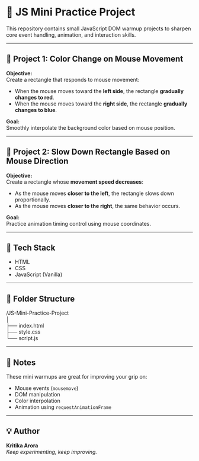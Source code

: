 # 🎯 JS Mini Practice Project

This repository contains small JavaScript DOM warmup projects to sharpen core event handling, animation, and interaction skills.

---

## 🔸 Project 1: Color Change on Mouse Movement

**Objective:**  
Create a rectangle that responds to mouse movement:
- When the mouse moves toward the **left side**, the rectangle **gradually changes to red**.
- When the mouse moves toward the **right side**, the rectangle **gradually changes to blue**.

**Goal:**  
Smoothly interpolate the background color based on mouse position.

---

## 🔸 Project 2: Slow Down Rectangle Based on Mouse Direction

**Objective:**  
Create a rectangle whose **movement speed decreases**:
- As the mouse moves **closer to the left**, the rectangle slows down proportionally.
- As the mouse moves **closer to the right**, the same behavior occurs.

**Goal:**  
Practice animation timing control using mouse coordinates.

---

## 🚀 Tech Stack
- HTML
- CSS
- JavaScript (Vanilla)

---

## 📁 Folder Structure
/JS-Mini-Practice-Project <br>
│ <br>
├── index.html <br>
├── style.css <br>
└── script.js<br>

---

## 📝 Notes
These mini warmups are great for improving your grip on:
- Mouse events (`mousemove`)
- DOM manipulation
- Color interpolation
- Animation using `requestAnimationFrame`

---

## 💡 Author
**Kritika Arora**  
_Keep experimenting, keep improving._

